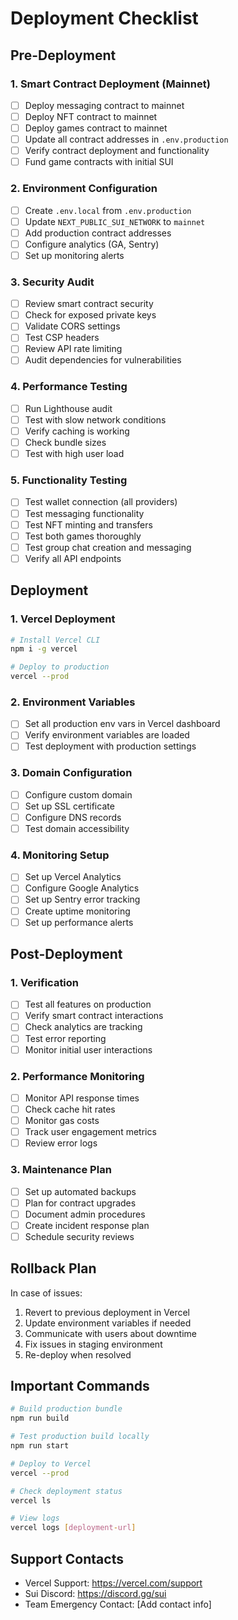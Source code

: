 # Deployment Checklist

## Pre-Deployment

### 1. Smart Contract Deployment (Mainnet)
- [ ] Deploy messaging contract to mainnet
- [ ] Deploy NFT contract to mainnet
- [ ] Deploy games contract to mainnet
- [ ] Update all contract addresses in `.env.production`
- [ ] Verify contract deployment and functionality
- [ ] Fund game contracts with initial SUI

### 2. Environment Configuration
- [ ] Create `.env.local` from `.env.production`
- [ ] Update `NEXT_PUBLIC_SUI_NETWORK` to `mainnet`
- [ ] Add production contract addresses
- [ ] Configure analytics (GA, Sentry)
- [ ] Set up monitoring alerts

### 3. Security Audit
- [ ] Review smart contract security
- [ ] Check for exposed private keys
- [ ] Validate CORS settings
- [ ] Test CSP headers
- [ ] Review API rate limiting
- [ ] Audit dependencies for vulnerabilities

### 4. Performance Testing
- [ ] Run Lighthouse audit
- [ ] Test with slow network conditions
- [ ] Verify caching is working
- [ ] Check bundle sizes
- [ ] Test with high user load

### 5. Functionality Testing
- [ ] Test wallet connection (all providers)
- [ ] Test messaging functionality
- [ ] Test NFT minting and transfers
- [ ] Test both games thoroughly
- [ ] Test group chat creation and messaging
- [ ] Verify all API endpoints

## Deployment

### 1. Vercel Deployment
```bash
# Install Vercel CLI
npm i -g vercel

# Deploy to production
vercel --prod
```

### 2. Environment Variables
- [ ] Set all production env vars in Vercel dashboard
- [ ] Verify environment variables are loaded
- [ ] Test deployment with production settings

### 3. Domain Configuration
- [ ] Configure custom domain
- [ ] Set up SSL certificate
- [ ] Configure DNS records
- [ ] Test domain accessibility

### 4. Monitoring Setup
- [ ] Set up Vercel Analytics
- [ ] Configure Google Analytics
- [ ] Set up Sentry error tracking
- [ ] Create uptime monitoring
- [ ] Set up performance alerts

## Post-Deployment

### 1. Verification
- [ ] Test all features on production
- [ ] Verify smart contract interactions
- [ ] Check analytics are tracking
- [ ] Test error reporting
- [ ] Monitor initial user interactions

### 2. Performance Monitoring
- [ ] Monitor API response times
- [ ] Check cache hit rates
- [ ] Monitor gas costs
- [ ] Track user engagement metrics
- [ ] Review error logs

### 3. Maintenance Plan
- [ ] Set up automated backups
- [ ] Plan for contract upgrades
- [ ] Document admin procedures
- [ ] Create incident response plan
- [ ] Schedule security reviews

## Rollback Plan

In case of issues:
1. Revert to previous deployment in Vercel
2. Update environment variables if needed
3. Communicate with users about downtime
4. Fix issues in staging environment
5. Re-deploy when resolved

## Important Commands

```bash
# Build production bundle
npm run build

# Test production build locally
npm run start

# Deploy to Vercel
vercel --prod

# Check deployment status
vercel ls

# View logs
vercel logs [deployment-url]
```

## Support Contacts

- Vercel Support: https://vercel.com/support
- Sui Discord: https://discord.gg/sui
- Team Emergency Contact: [Add contact info]